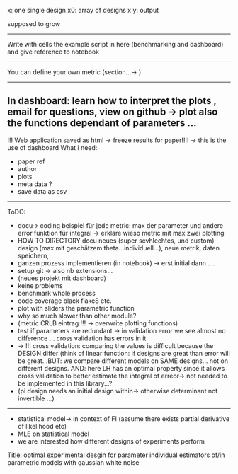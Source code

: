 x: one single design x0: array of designs x y: output

supposed to grow

---
Write with cells the example script in here (benchmarking and dashboard)
and give reference to notebook

---
You can define your own metric (section...-> )

---
In dashboard: learn how to interpret the plots , email for questions, view on github -> plot also the functions
dependant of parameters ...
---
!!! Web application saved as html -> freeze results for paper!!!! -> this is the use of dashboard What i need:

- paper ref
- author
- plots
- meta data ?
- save data as csv

---
ToDO:

- docu-> coding beispiel für jede metric: max der parameter und andere error funktion für integral -> erkläre wieso
  metric mit max zwei plotting
- HOW TO DIRECTORY docu neues (super scvhlechtes, und custom) design (max mit geschätzem theta...individuell...), neue metrik, daten speichern,
- ganzen prozess implementieren (in notebook) -> erst initial dann ....
- setup git -> also nb extensions...
- (neues projekt mit dashboard)
- keine problems
- benchmark whole process
- code coverage black flake8 etc.
- plot with sliders the parametric function
- why so much slower than other module?
- (metric CRLB eintrag !!! -> overwrite plotting functions)
- test if parameters are redundant -> in validation error we see almost no difference ... cross validation has errors in
  it
- -> !!! cross validation: comparing the values is difficult because the DESIGN differ (think of linear function: if
  designs are great than error will be great...BUT: we compare different models on SAME designs... not on different
  designs. AND: here LH has an optimal property since it allows cross validation to better estimate the integral of
  erreor-> not needed to be implemented in this library...?
- (pi design needs an initial design within-> otherwise determinant not invertible ...)

--- 

- statistical model-> in context of FI (assume there exists partial derivative of likelihood etc)
- MLE on statistical model
- we are interested how different designs of experiments perform

Title:
optimal experimental desgin for parameter individual estimators of/in parametric models with gaussian white noise 